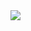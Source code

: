 <img src="https://capsule-render.vercel.app/api?text=Lucy&type=venom&color=gradient&customColorList=10&height=300&section=header&text=capsule%20render&fontSize=90" />
